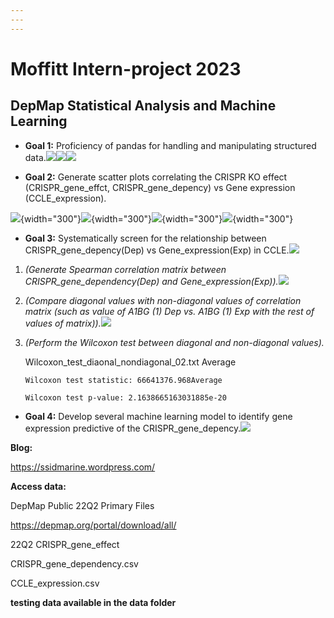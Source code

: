 ```yaml
---
---
---
```


# Moffitt Intern-project 2023

## DepMap Statistical Analysis and Machine Learning

-   **Goal 1:** Proficiency of pandas for handling and manipulating structured data.![](https://github.com/chingyaousf/Intern-project/blob/main/plots/22Q2_CRISPR_gene_dependency.csv.png?raw=true)![](https://github.com/chingyaousf/Intern-project/blob/main/plots/22Q2_CCLE_expression.csv.png?raw=true)![](https://github.com/chingyaousf/Intern-project/blob/main/plots/Dep_Exp_merged_data.png?raw=true)

-   **Goal 2:** Generate scatter plots correlating the CRISPR KO effect (CRISPR_gene_effct, CRISPR_gene_depency) vs Gene expression (CCLE_expression).

![](https://github.com/chingyaousf/Intern-project/blob/main/plots/A1BG(1)Eff_Exp.png?raw=true){width="300"}![](https://github.com/chingyaousf/Intern-project/blob/main/plots/A1BG(1)Dep_Exp.png?raw=true){width="300"}![](https://github.com/chingyaousf/Intern-project/blob/main/plots/A1CF(29974)Eff_Exp.png?raw=true){width="300"}![](https://github.com/chingyaousf/Intern-project/blob/main/plots/A1CF(29974)Dep_Exp.png?raw=true){width="300"}

-   **Goal 3:** Systematically screen for the relationship between CRISPR_gene_depency(Dep) vs Gene_expression(Exp) in CCLE.![](https://github.com/chingyaousf/Intern-project/blob/main/plots/intern_SpearmanCorrelation_pipeline.png?raw=true)

1.  *(Generate Spearman* *correlation matrix between CRISPR_gene_dependency(Dep) and Gene_expression(Exp)).*![](https://github.com/chingyaousf/Intern-project/blob/main/plots/Dep_Exp_correlation_table.png?raw=true)

2.  *(Compare diagonal values with non-diagonal values of correlation matrix (such as value of A1BG (1) Dep vs. A1BG (1) Exp with the rest of values of matrix)).*![](https://github.com/chingyaousf/Intern-project/blob/main/plots/violin_boxplot_histogram.png?raw=true)

3.  *(Perform the Wilcoxon test between diagonal and non-diagonal values).*

    Wilcoxon_test_diaonal_nondiagonal_02.txt Average

    `Wilcoxon test statistic: 66641376.968Average`

    `Wilcoxon test p-value: 2.1638665163031885e-20`

-   **Goal 4:** Develop several machine learning model to identify gene expression predictive of the CRISPR_gene_depency.![](https://github.com/chingyaousf/Intern-project/blob/main/plots/intern_ML_pipeline.png?raw=true)

**Blog:**

<https://ssidmarine.wordpress.com/>

**Access data:**

DepMap Public 22Q2 Primary Files

<https://depmap.org/portal/download/all/>

22Q2 CRISPR_gene_effect

CRISPR_gene_dependency.csv

CCLE_expression.csv

**testing data available in the data folder**
